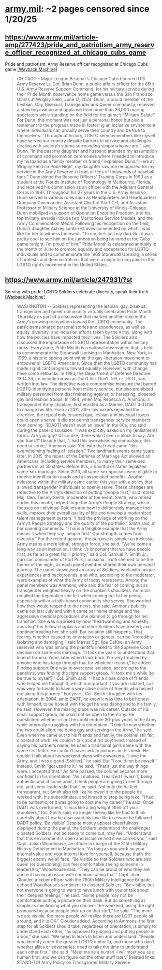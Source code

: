 



# [army.mil](army.mil): ~2 pages censored since 1/20/25

## https://www.army.mil/article-amp/277423/pride_and_patriotism_army_reserve_officer_recognized_at_chicago_cubs_game


Pride and patriotism: Army Reserve officer recognized at Chicago Cubs game [[Wayback Machine]](https://web.archive.org/web/20240000000000*/https://www.army.mil/article-amp/277423/pride_and_patriotism_army_reserve_officer_recognized_at_chicago_cubs_game)

> CHICAGO - Major League Baseball’s Chicago Cubs honored U.S. Army Reserve Lt. Col. Brian Dunn, a public affairs officer for the 85th U.S. Army Reserve Support Command, for his military service during their Pride Month observance home game versus the San Francisco Giants at Wrigley Field, June 17, 2024. Dunn, a proud member of the Lesbian, Gay, Bisexual, Transgender and Queer community, received a standing ovation and applause from more than 36,000 roaring spectators while standing on the field for the game’s “Military Salute”. For Dunn, this moment was not just a personal honor but also a testament to the progress made in fostering an inclusive environment where individuals can proudly serve their country and be true to themselves. “Throughout history, LGBTQ servicemembers like myself have served our country despite barriers to service and challenges dealing with society’s stigma surrounding simply who we are,” said Dunn. “In the past my daughter and husband attended my assumption of command and promotion ceremonies where I needed to introduce my husband as a family member or friend,” explained Dunn.” Here at Wrigley Field on Pride Night, my daughter saw me recognized for my service in the Army Reserve in front of tens of thousands of baseball fans.” Dunn joined the Reserve Officers' Training Corps in 1993 as a student at the Florida Institute of Technology in Melbourne, Florida, and received his commission as an officer with the Adjutant General Corps in 1997. Throughout his 27 years in the U.S. Army Reserve, Dunn served in various roles such as Headquarters and Headquarters Company Commander, Assistant Chief of Staff G-1, and Assistant Professor of Military Science at the University of Illinois-Chicago. Dunn mobilized in support of Operation Enduring Freedom, and his top military awards include two Meritorious Service Medals, and the Army Commendation Medal. Following his recognition on the field, Dunn’s daughter Ashley Lanfair-Graves commented on what it was like for her to witness the event. “To me, he’s just my dad. But it was pretty cool to see him on the jumbotron being honored at the Cubs game tonight. I’m proud of him.” Pride Month is celebrated annually in the month of June to promote equality and acceptance for LGBTQ individuals and to commemorate the 1969 Stonewall Uprising, a series of protests and demonstrations that were a major turning point in the LGBTQ right’s movement in the United States.
## https://www.army.mil/article/247931/?st


Serving with pride: LGBTQ Soldiers celebrate diversity, speak their truth [[Wayback Machine]](https://web.archive.org/web/20240000000000*/https://www.army.mil/article/247931/?st)

> WASHINGTON -- Soldiers representing the lesbian, gay, bisexual, transgender and queer community virtually celebrated Pride Month Thursday as part of a discussion that marked another step in the Army’s growing recognition toward the LGBTQ community. The participants shared personal stories and experiences, as well as equity, diversity, and inclusion efforts taken by the Army, along with how the policies have impacted their lives. The Soldiers also discussed the importance of LGBTQ representation within military ranks. Every June, Pride Month is a national observance that is held to commemorate the Stonewall Uprising in Manhattan, New York, in 1969, a historic tipping point within the gay liberation movement to empower all LGBTQ Americans. Since then the LGBTQ community has made significant progress toward equality. However, with change have come setbacks. In 1993, the Department of Defense Directive 1304.26, commonly known as Don’t Ask Don’t Tell, or DADT, was written into law. The directive was a compromise measure that barred LGBTQ-identifying persons from military service, but also prohibited military personnel from discriminating against, or harassing, closeted gay and lesbian troops. In 1984, when Maj. Rebecca A. Ammons, a transgender Army chaplain, first enlisted as a Marine, DADT did little to change her life. Even in 2011, after lawmakers repealed the directive, the repeal only ensured gay, lesbian and bisexual troops could openly serve. It did not permit transgender service members from serving. “[DADT] wasn’t even an issue” in the 80s, she said during the panel discussion. “I was explicitly asked on my [enlistment] forms: Are you gay? Of course, there wasn’t even a block to say: Are you trans?” Despite that, “I had this overwhelming compulsion; this need to serve,” Ammons said. Yet, with that need came “this overwhelming feeling of isolation.” Two landmark events came years later. In 2015, the repeal of the Defense of Marriage Act allowed all Americans, including service members, to marry their same-sex partners in all 50 states. Before this, a handful of states legalized same-sex marriage. Since 2013, all same-sex spouses were eligible to receive identification cards and all associated benefits. Another milestone within the military came earlier this year with a policy that allowed transgender individuals to openly serve. These changes are reflective to the Army’s direction of putting “people first,” said retired Maj. Gen. Tammy Smith, moderator of the event. Smith, who retired earlier this month, helped forge the Army’s People Strategy, which focuses on individual Soldiers and how to deliberately manage their skills, improve their overall quality of life and develop a modernized talent management system. “I had the privilege of working on the Army’s People Strategy and the quality of life portfolio,” Smith said, in her opening comments. “This is a tangible example that the Army means it when they say ‘people first.’ Our strength comes from diversity.” For the retired general, the purpose is simple: an inclusive Army means a more lethal, stronger force, she said. “We’ve come a long way as an institution. I think it’s important that we have people first, as far as a great No. 1 priority,” said Col. Samuel P. Smith Jr., garrison commander of Fort Polk, Louisiana. Truth seemed to be the theme of the night, as each panel member shared their own personal journey. The panel showcased an array of Soldiers, each with unique experiences and backgrounds, and who, according to the moderator, were examples of what the Army of today represents. Among the panel members was Ammons, who said the fear of coming out as transgender weighed heavily on the chaplain’s shoulders. Ammons recalled the trepidation she felt when coming out to her peers, especially within a faith-based community she serves. She worried how they would respond to the news, she said. Ammons publicly came out last July and with it came her name change and the aggressive medical procedures she planned to go through for her transition. She was surprised by how “heartwarming and honestly amazing” her fellow chaplains and other Soldiers have treated, and continue treating her, she said. But isolation still happens. That feeling, whether caused by orientation or gender, can be “incredibly isolating and damaging,” said Master Sgt. Ijpe DeKoe, an Army reservist who was among the plaintiffs linked to the Supreme Court decision on same-sex marriage. “It took me years to understand that kind of trauma. Years later when I look back, I’m very troubled by anyone who has to go through that for whatever reason,” he added. Finding support One way to overcome isolation, according to the panelists, was finding the right support group. “It took me a while [to be true to myself],” Col. Smith said. “I had a close circle of friends who helped me through it, which is important if you are isolated, so I was very fortunate to have a very close circle of friends who helped me along this journey.” For years, Col. Smith struggled with his orientation. In 2004, amid DADT, he knew it was time to be honest with himself, to be honest with the girl he was dating and to his family, he said. However, the missing piece was his career. Outside of his small support group, he could not be open to the Army. He questioned whether or not he could endure 20-plus years in the Army while internally struggling with his orientation. “I didn’t know whether the two could align: me being gay and serving in the Army,” he said. Even when he came out to his friends and family, the colonel still felt closeted at work. He couldn’t talk about his boyfriend. Instead of saying his partner’s name, he used a traditional girl’s name with the same first letter. He couldn’t have certain pictures on his desk. He couldn’t talk about his weekend plans with coworkers. “I love the Army, and I was a good [Soldier],” he said. But “I could not be myself.” Instead, Smith “got used to it,” he said. “That’s just the way things were. I accepted that.” As time passed, the colonel became more confident in his orientation. “As I matured, I realized I [wasn’t] being authentic and at some point, I think people are going to see through me, and some leaders did that,” he said. Not only did he feel transparent, but Smith also felt like he owed it to the people he worked with, his subordinates, and himself to stop being fake. “I had to be authentic, or it was going to cost me my career,” he said. Once DADT was overturned, “it was like a big weight lifted off your shoulders,” Col. Smith said, no longer feeling like he had to think carefully about how he discussed his love life to ensure he followed DADT policy. ‘Be visible’ Despite mostly upbeat cheerfulness displayed during the panel, the Soldiers understood the challenges closeted Soldiers, not be ready to come out, may feel. “Understand that this environment is open and inclusive and it welcomes you,” said Capt. Julian Woodhouse, an officer in charge of the 315th Military History Detachment in Manhattan. “As long as you work on your internal value and your internal love for yourself, because that’s the biggest enemy we all face. “Be visible so that Soldiers who are also queer [or questioning] can feel comfortable seeing someone in leadership,” Woodhouse said. “They can be proud of who they are and not having an issue with communicating that.” Capt. John Cloutier, a cyber officer with the 780th Military Intelligence Brigade, echoed Woodhouse’s sentiment to closeted Soldiers. “Be visible, but not everyone is going to want to have lunch with you or talk about their deepest feelings,” he said. “Some people may not be comfortable putting a picture on their desk. But do something as simple as mentioning what you did over the weekend, using the right pronouns because people pick up on that stuff,” he said. “The more we are visible, the more people will realize there are LGBT people all around, and it is OK,” Cloutier added. According to Ammons, the first step for all Soldiers should take, regardless of orientation, is simply to understand each other, “as opposed to judging and putting people in a box,” she said. “We need to learn to listen and understand. “People who identify under the greater LGBTQ umbrella, and those who don’t, whether allies or adversaries, need to take the time to understand each other first,” she said. “Meet me as a human. I will meet you as a human first, and we can figure out the other stuff later.” Related links: STAND-TO! Army Policy on Transgender Military Service